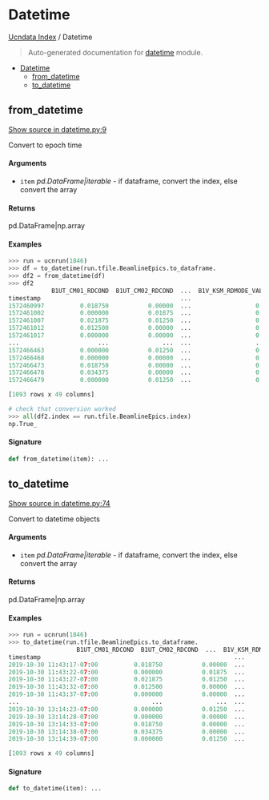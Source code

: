 # Datetime

[Ucndata Index](./README.md#ucndata-index) / Datetime

> Auto-generated documentation for [datetime](../ucndata/datetime.py) module.

- [Datetime](#datetime)
  - [from_datetime](#from_datetime)
  - [to_datetime](#to_datetime)

## from_datetime

[Show source in datetime.py:9](../ucndata/datetime.py#L9)

Convert to epoch time

#### Arguments

- `item` *pd.DataFrame|iterable* - if dataframe, convert the index, else convert the array

#### Returns

pd.DataFrame|np.array

#### Examples

```python
>>> run = ucnrun(1846)
>>> df = to_datetime(run.tfile.BeamlineEpics.to_dataframe.
>>> df2 = from_datetime(df)
>>> df2
            B1UT_CM01_RDCOND  B1UT_CM02_RDCOND  ...  B1V_KSM_RDMODE_VAL1  B1_FOIL_ADJCUR
timestamp                                       ...
1572460997          0.018750           0.00000  ...                  0.0        0.000000
1572461002          0.000000           0.01875  ...                  0.0        2.151400
1572461007          0.021875           0.01250  ...                  0.0        2.151400
1572461012          0.012500           0.00000  ...                  0.0        2.151400
1572461017          0.000000           0.00000  ...                  0.0        2.151400
...                      ...               ...  ...                  ...             ...
1572466463          0.000000           0.01250  ...                  0.0       38.294899
1572466468          0.000000           0.00000  ...                  0.0       38.294899
1572466473          0.018750           0.00000  ...                  0.0       37.864700
1572466478          0.034375           0.00000  ...                  0.0       37.864700
1572466479          0.000000           0.01250  ...                  0.0       38.294899

[1093 rows x 49 columns]

# check that conversion worked
>>> all(df2.index == run.tfile.BeamlineEpics.index)
np.True_
```

#### Signature

```python
def from_datetime(item): ...
```



## to_datetime

[Show source in datetime.py:74](../ucndata/datetime.py#L74)

Convert to datetime objects

#### Arguments

- `item` *pd.DataFrame|iterable* - if dataframe, convert the index, else convert the array

#### Returns

pd.DataFrame|np.array

#### Examples

```python
>>> run = ucnrun(1846)
>>> to_datetime(run.tfile.BeamlineEpics.to_dataframe.
                   B1UT_CM01_RDCOND  B1UT_CM02_RDCOND  ...  B1V_KSM_RDMODE_VAL1  B1_FOIL_ADJCUR
timestamp                                                      ...
2019-10-30 11:43:17-07:00          0.018750           0.00000  ...                  0.0        0.000000
2019-10-30 11:43:22-07:00          0.000000           0.01875  ...                  0.0        2.151400
2019-10-30 11:43:27-07:00          0.021875           0.01250  ...                  0.0        2.151400
2019-10-30 11:43:32-07:00          0.012500           0.00000  ...                  0.0        2.151400
2019-10-30 11:43:37-07:00          0.000000           0.00000  ...                  0.0        2.151400
...                                     ...               ...  ...                  ...             ...
2019-10-30 13:14:23-07:00          0.000000           0.01250  ...                  0.0       38.294899
2019-10-30 13:14:28-07:00          0.000000           0.00000  ...                  0.0       38.294899
2019-10-30 13:14:33-07:00          0.018750           0.00000  ...                  0.0       37.864700
2019-10-30 13:14:38-07:00          0.034375           0.00000  ...                  0.0       37.864700
2019-10-30 13:14:39-07:00          0.000000           0.01250  ...                  0.0       38.294899

[1093 rows x 49 columns]
```

#### Signature

```python
def to_datetime(item): ...
```